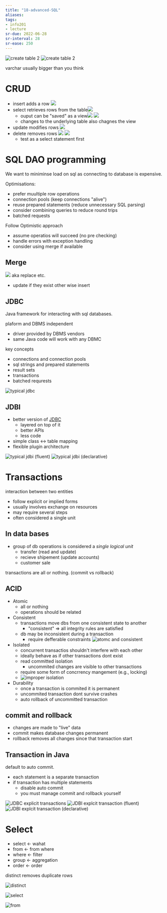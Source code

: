 ```yaml
---
title: "18-advanced-SQL"
aliases: 
tags: 
- info201
- lecture
sr-due: 2022-06-28
sr-interval: 28
sr-ease: 250
---
```

![create table 2](https://i.imgur.com/sVoiVud.png)
![create table 2](https://i.imgur.com/AyzF1kR.png)

varchar usually bigger than you think

# CRUD
- insert adds a row ![](https://i.imgur.com/WLF64jn.png)
- select retrieves rows from the table![](https://i.imgur.com/yHhPL6L.png)
	- ouput can be "saved" as a view![](https://i.imgur.com/iHtC4Vd.png) ![](https://i.imgur.com/NPqTeA1.png)
	- changes to the underlying table also chagnes the view
- update modifies rows ![](https://i.imgur.com/aw74vlk.png)
- delete removes rows ![](https://i.imgur.com/DZyorFF.png) ![](https://i.imgur.com/IOKErzP.png)
	- test as a select statement first

# SQL DAO programming
We want to miniminse load on sql as connecting to database is expensive. 

Optimisations:
- prefer muultiple row operations
- connection pools (keep connections "alive")
- reuse prepared statements (reduce unnecessary SQL parsing)
- consider combining queries to reduce round trips
- batched requests

Follow Optimistic approach
- assume operatios will succeed (no pre checking)
- handle errors with exception handling
- consider using merge if available

## Merge
![](https://i.imgur.com/UUZWjyM.png) aka replace etc.

- update if they exist other wise insert

## JDBC
Java framework for interacting with sql databases.

plaform and DBMS independent
- driver provided by DBMS vendors
- same Java code will work with any DBMC

key concepts
- connections and connection pools
- sql strings and prepared statements
- result sets
- transactions
- batched requrests

![typical jdbc](https://i.imgur.com/jLGbZWW.png)


## JDBI
- better version of [JDBC](notes/java-database-connectibity.md)
	- layered on top of it
	- better APIs
	- less code
- simple class <-> table mapping 
- flexible plugin architecture

![typical jdbi (fluent)](https://i.imgur.com/SwmulpV.png)
![typical jdbi (declarative)](https://i.imgur.com/1uc2t47.png)


# Transactions
interaction between two entities
- follow explicit or implied forms
- usually involves exchange on resources
- may require several steps
- often considered a single unit

## In data bases
- group of db operations is considered a *single logical unit*
	- transfer (read and update)
	- recieve shipement (update accounts)
	- customer sale

transactions are all or nothing. (commit vs rollback)

## ACID
- Atomic
	- all or nothing 
	- operations should be related
- Consistent
	- transactions move dbs from one consistent state to another
		- "consistent" ⇒ all integrity rules are satisfied
	- db may be inconsistent during a transaction
		- require defferable constraints
![atomc and consistent](https://i.imgur.com/tCqEEHy.png)
- Isolated
	- concurrent transactios shouldn't interfere with each other
	- ideally behave as if other transactions dont exist
	- read committed isolation
		- uncommited changes are visible to other transactions
	- require some form of concrrency mangement (e.g., locking)
	- ![improper isolation](https://i.imgur.com/IrZZDlW.png)
- Durability
	- once a transaction is commited it is permanent
	- uncommited transaction dont survive crashes
	- auto rollback of uncommitted transaction

## commit and rollback
- changes are made to "live" data
- commit makes database changes permanent
- rollback removes all changes since that transaction start

## Transaction in Java
default to auto commit.
- each statement is a separate transaction
- if transaction has multiple statements
	- disable auto commit
	- you must manage commit and rollback yourself

![JDBC explicit transactions](https://i.imgur.com/FJaINwD.png)
![JDBI explcit transaction (fluent)](https://i.imgur.com/KvtfZC0.png)
![JDBI explcit transaction (declarative)](https://i.imgur.com/BzGRpV4.png)

# Select
- select <- wahat
- from <- from where
- where <- filter
- group <- aggregation
- order <- order

distinct removes duplicate rows

![distinct](https://i.imgur.com/RiOHBkM.png)

![select](https://i.imgur.com/DWFUQYN.png)

![from](https://i.imgur.com/it107cD.png)

